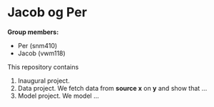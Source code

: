 # Jacob og Per

**Group members:**
- Per (snm410)
- Jacob (vwm118)

This repository contains  
1. Inaugural project. 
2. Data project. We fetch data from **source x** on **y** and show that ...
3. Model project. We model ...
